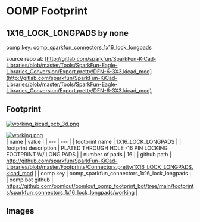 # OOMP Footprint  
## 1X16_LOCK_LONGPADS  by none  
  
oomp key: oomp_sparkfun_connectors_1x16_lock_longpads  
  
source repo at: [http://gitlab.com/sparkfun/SparkFun-KiCad-Libraries/blob/master/Tools/SparkFun-Eagle-Libraries_Conversion/Export.pretty/DFN-6-3X3.kicad_mod](http://gitlab.com/sparkfun/SparkFun-KiCad-Libraries/blob/master/Tools/SparkFun-Eagle-Libraries_Conversion/Export.pretty/DFN-6-3X3.kicad_mod)  
## Footprint  
  
[![working_kicad_pcb_3d.png](working_kicad_pcb_3d_600.png)](working_kicad_pcb_3d.png)  
  
[![working.png](working_600.png)](working.png)  
| name | value | 
| --- | --- | 
| footprint name | 1X16_LOCK_LONGPADS | 
| footprint description | PLATED THROUGH HOLE -16 PIN LOCKING FOOTPRINT W/ LONG PADS | 
| number of pads | 16 | 
| github path | http://github.com/sparkfun/SparkFun-KiCad-Libraries/blob/master/Footprints/Connectors.pretty/1X16_LOCK_LONGPADS.kicad_mod | 
| oomp key | oomp_sparkfun_connectors_1x16_lock_longpads | 
| oomp bot github | https://github.com/oomlout/oomlout_oomp_footprint_bot/tree/main/footprints/sparkfun_connectors_1x16_lock_longpads/working | 
## Images  
